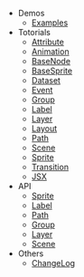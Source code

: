 * Demos
  * [Examples](/en/examples)
* Totorials
  * [Attribute](/en/doc/attribute)
  * [Animation](/en/doc/animation)
  * [BaseNode](/en/doc/basenode)
  * [BaseSprite](/en/doc/basesprite)
  * [Dataset](/en/doc/dataset)
  * [Event](/en/doc/event)
  * [Group](/en/doc/group)
  * [Label](/en/doc/label)
  * [Layer](/en/doc/layer)
  * [Layout](/en/doc/layout)
  * [Path](/en/doc/path)
  * [Scene](/en/doc/scene)
  * [Sprite](/en/doc/sprite)
  * [Transition](/en/doc/transition)
  * [JSX](/en/doc/jsx)
* API
  * [Sprite](/api/sprite)
  * [Label](/api/label)
  * [Path](/api/path)
  * [Group](/api/group)
  * [Layer](/api/layer)
  * [Scene](/api/scene)
* Others
  * [ChangeLog](/en/changelog)
  
